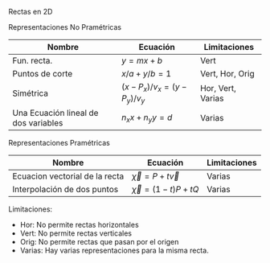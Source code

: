 Rectas en 2D

Representaciones No Pramétricas

| Nombre | Ecuación | Limitaciones |
|---------|----------|-------|
| Fun. recta.| $y=mx+b$ | Vert |
| Puntos de corte | $x/a + y/b =1$ | Vert, Hor, Orig|
|Simétrica | $(x - P_x)/v_x = (y - P_y)/v_y$| Hor, Vert, Varias|
| Una Ecuación lineal de dos variables | $n_x x + n_y y  = d$ | Varias |



Representaciones Pramétricas

| Nombre | Ecuación | Limitaciones |
|---------|----------|-------|
|Ecuacion vectorial de la recta| $\vec{\chi}=P + t\vec{v}$| Varias|
| Interpolación de dos puntos|$\vec{\chi}=(1-t)P + tQ$ | Varias|


Limitaciones:
* Hor: No permite rectas horizontales
* Vert: No permite rectas verticales
* Orig: No permite rectas que pasan por el origen
* Varias: Hay varias representaciones para la misma recta.









